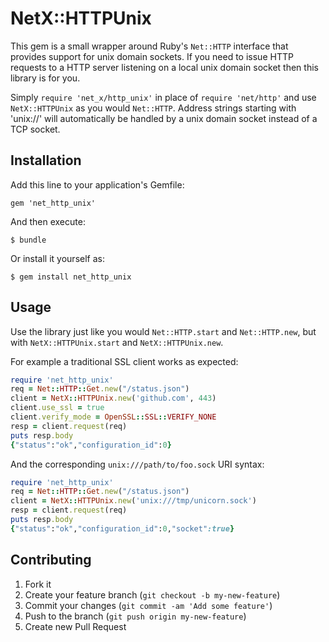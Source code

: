 # NetX::HTTPUnix

This gem is a small wrapper around Ruby's `Net::HTTP` interface that provides
support for unix domain sockets.  If you need to issue HTTP requests to a HTTP
server listening on a local unix domain socket then this library is for you.

Simply `require 'net_x/http_unix'` in place of `require 'net/http'` and use
`NetX::HTTPUnix` as you would `Net::HTTP`.  Address strings starting with
'unix://' will automatically be handled by a unix domain socket instead of a
TCP socket.

## Installation

Add this line to your application's Gemfile:

    gem 'net_http_unix'

And then execute:

    $ bundle

Or install it yourself as:

    $ gem install net_http_unix

## Usage

Use the library just like you would `Net::HTTP.start` and `Net::HTTP.new`, but
with `NetX::HTTPUnix.start` and `NetX::HTTPUnix.new`.

For example a traditional SSL client works as expected:

```ruby
require 'net_http_unix'
req = Net::HTTP::Get.new("/status.json")
client = NetX::HTTPUnix.new('github.com', 443)
client.use_ssl = true
client.verify_mode = OpenSSL::SSL::VERIFY_NONE
resp = client.request(req)
puts resp.body
{"status":"ok","configuration_id":0}
```

And the corresponding `unix:///path/to/foo.sock` URI syntax:

```ruby
require 'net_http_unix'
req = Net::HTTP::Get.new("/status.json")
client = NetX::HTTPUnix.new('unix:///tmp/unicorn.sock')
resp = client.request(req)
puts resp.body
{"status":"ok","configuration_id":0,"socket":true}
```

## Contributing

1. Fork it
2. Create your feature branch (`git checkout -b my-new-feature`)
3. Commit your changes (`git commit -am 'Add some feature'`)
4. Push to the branch (`git push origin my-new-feature`)
5. Create new Pull Request

